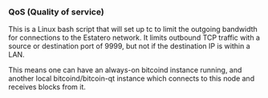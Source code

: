 ### QoS (Quality of service) ###

This is a Linux bash script that will set up tc to limit the outgoing bandwidth for connections to the Estatero network. It limits outbound TCP traffic with a source or destination port of 9999, but not if the destination IP is within a LAN.

This means one can have an always-on bitcoind instance running, and another local bitcoind/bitcoin-qt instance which connects to this node and receives blocks from it.
